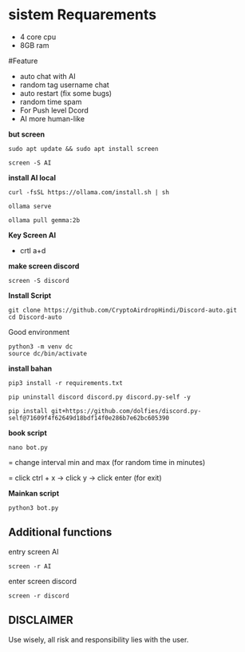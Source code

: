 
# sistem Requarements
- 4 core cpu
- 8GB ram
  
#Feature
- auto chat with AI
- random tag username chat
- auto restart (fix some bugs)
- random time spam
- For Push level Dcord
- AI more human-like

**but screen**
```
sudo apt update && sudo apt install screen
```
```
screen -S AI
```
**install AI local**
```
curl -fsSL https://ollama.com/install.sh | sh
```
```
ollama serve
```
```
ollama pull gemma:2b
```
**Key Screen AI**
- crtl a+d

**make screen discord**
```
screen -S discord
```
**Install Script**
```
git clone https://github.com/CryptoAirdropHindi/Discord-auto.git
cd Discord-auto
```
Good environment

```
python3 -m venv dc
source dc/bin/activate
```
**install bahan**
```
pip3 install -r requirements.txt
```
```
pip uninstall discord discord.py discord.py-self -y
```
```
pip install git+https://github.com/dolfies/discord.py-self@71609f4f62649d18bdf14f0e286b7e62bc605390
```
**book script**
```
nano bot.py
```

= change interval min and max (for random time in minutes)

= click ctrl + x -> click y -> click enter (for exit)

**Mainkan script**
```
python3 bot.py
```
## Additional functions
entry screen AI
```
screen -r AI
```
enter screen discord
```
screen -r discord
```
## DISCLAIMER
Use wisely, all risk and responsibility lies with the user.
